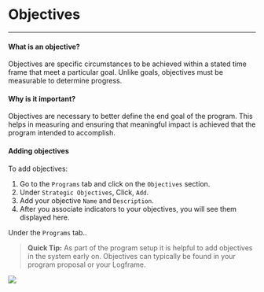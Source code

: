 # Objectives

---

#### What is an objective?

Objectives are specific circumstances to be achieved within a stated time frame that meet a particular goal. Unlike goals, objectives must be measurable to determine progress.

#### Why is it important?

Objectives are necessary to better define the end goal of the program. This helps in measuring and ensuring that meaningful impact is achieved that the program intended to accomplish.

#### Adding objectives

To add objectives:

1. Go to the `Programs` tab and click on the `Objectives` section.
2. Under `Strategic Objectives`, Click, `Add`.
3. Add your objective `Name` and `Description`.
4. After you associate indicators to your objectives, you will see them displayed here.

Under the `Programs` tab..

> **Quick Tip:** 
As part of the program setup it is helpful to add objectives in the system early on. Objectives can typically be found in your program proposal or your Logframe.

![](https://lh4.googleusercontent.com/H2nEAyk9U8RAQQ9VA-7rt8nEGfSw0JkRF_iuuwdTgyR0sih3TYe2yu9L6itUxOILAMXdptWvPfuHDsTMyHgjs19enbSpO9z-g1FEuX3FuNqWaka0bEu3lH7qqo_yT0p0846xofJ6)

